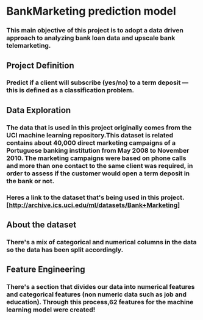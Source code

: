 # BankMarketing prediction model
### This main objective of this project is to adopt a data driven approach to analyzing bank loan data and upscale bank telemarketing. 

## Project Definition
### Predict if a client will subscribe (yes/no) to a term deposit — this is defined as a classification problem.

## Data Exploration
### The data that is used in this project originally comes from the UCI machine learning repository.This dataset is related contains about 40,000 direct marketing campaigns of a Portuguese banking institution from May 2008 to November 2010. The marketing campaigns were based on phone calls and more than one contact to the same client was required, in order to assess if the customer would open a term deposit in the bank or not. 
### Heres a link to the dataset that's being used in this project. [http://archive.ics.uci.edu/ml/datasets/Bank+Marketing]

## About the dataset
### There's a mix of categorical and numerical columns in the data so the data has been split accordingly. 

## Feature Engineering 
### There's a section that divides our data into numerical features and categorical features (non numeric data such as job and education). Through this process,62 features for the machine learning model were created! 
